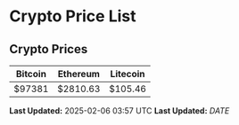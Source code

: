 # Crypto Price List

## Crypto Prices
| Bitcoin | Ethereum | Litecoin |
| ------- | -------- | -------- |
| $97381 | $2810.63 | $105.46 |
**Last Updated:** 2025-02-06 03:57 UTC
**Last Updated:** $DATE$
